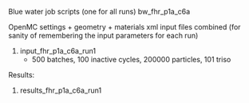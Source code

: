Blue water job scripts (one for all runs)
bw_fhr_p1a_c6a

OpenMC settings + geometry + materials xml input files combined
(for sanity of remembering the input parameters for each run)
1) input_fhr_p1a_c6a_run1
    - 500 batches, 100 inactive cycles, 200000 particles, 101 triso

Results: 
1) results_fhr_p1a_c6a_run1
